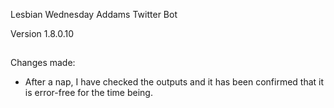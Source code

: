 Lesbian Wednesday Addams Twitter Bot

Version 1.8.0.10

##

Changes made:

* After a nap, I have checked the outputs and it has been confirmed that it is error-free for the time being.